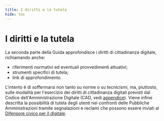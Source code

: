 ```yaml
---
title: I diritti e la tutela
hide: toc
---
```


# I diritti e la tutela

La seconda parte della Guida approfondisce i diritti di cittadinanza digitale, richiamando anche:

- riferimenti normativi ed eventuali provvedimenti attuativi;
- strumenti specifici di tutela;
- link di approfondimento.

L'intento è di soffermarsi non tanto su norme o su tecnicismi, ma, piuttosto, sulle modalità per
l'esercizio dei diritti di cittadinanza digitali previsti dal Codice dell'Amministrazione Digitale (CAD, vedi [appendice](../appendice.md)).
Viene infine descritta la possibilità di tutela degli utenti nei confronti delle Pubbliche
Amministrazioni tramite segnalazioni e reclami che possono essere inviati al [Difensore civico per il digitale](https://www.agid.gov.it/it/agenzia/difensore-civico-il-digitale).
